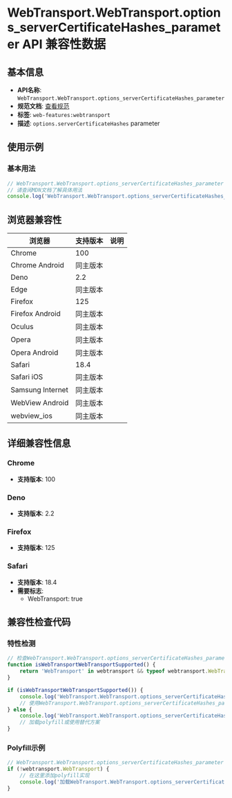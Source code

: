 # WebTransport.WebTransport.options_serverCertificateHashes_parameter API 兼容性数据

## 基本信息

- **API名称**: `WebTransport.WebTransport.options_serverCertificateHashes_parameter`
- **规范文档**: [查看规范](https://w3c.github.io/webtransport/#dom-webtransportoptions-servercertificatehashes)
- **标签**: `web-features:webtransport`
- **描述**: `options.serverCertificateHashes` parameter

## 使用示例

### 基本用法

```javascript
// WebTransport.WebTransport.options_serverCertificateHashes_parameter 使用示例
// 请查阅MDN文档了解具体用法
console.log('WebTransport.WebTransport.options_serverCertificateHashes_parameter API');
```

## 浏览器兼容性

| 浏览器 | 支持版本 | 说明 |
|--------|----------|------|
| Chrome | 100 |  |
| Chrome Android | 同主版本 |  |
| Deno | 2.2 |  |
| Edge | 同主版本 |  |
| Firefox | 125 |  |
| Firefox Android | 同主版本 |  |
| Oculus | 同主版本 |  |
| Opera | 同主版本 |  |
| Opera Android | 同主版本 |  |
| Safari | 18.4 |  |
| Safari iOS | 同主版本 |  |
| Samsung Internet | 同主版本 |  |
| WebView Android | 同主版本 |  |
| webview_ios | 同主版本 |  |

## 详细兼容性信息

### Chrome

- **支持版本**: 100

### Deno

- **支持版本**: 2.2

### Firefox

- **支持版本**: 125

### Safari

- **支持版本**: 18.4
- **需要标志**: 
  - WebTransport: true

## 兼容性检查代码

### 特性检测

```javascript
// 检查WebTransport.WebTransport.options_serverCertificateHashes_parameter是否支持
function isWebTransportWebTransportSupported() {
    return 'WebTransport' in webtransport && typeof webtransport.WebTransport === 'function';
}

if (isWebTransportWebTransportSupported()) {
    console.log('WebTransport.WebTransport.options_serverCertificateHashes_parameter 支持');
    // 使用WebTransport.WebTransport.options_serverCertificateHashes_parameter
} else {
    console.log('WebTransport.WebTransport.options_serverCertificateHashes_parameter 不支持，需要polyfill');
    // 加载polyfill或使用替代方案
}
```

### Polyfill示例

```javascript
// WebTransport.WebTransport.options_serverCertificateHashes_parameter polyfill
if (!webtransport.WebTransport) {
    // 在这里添加polyfill实现
    console.log('加载WebTransport.WebTransport.options_serverCertificateHashes_parameter polyfill');
}
```

